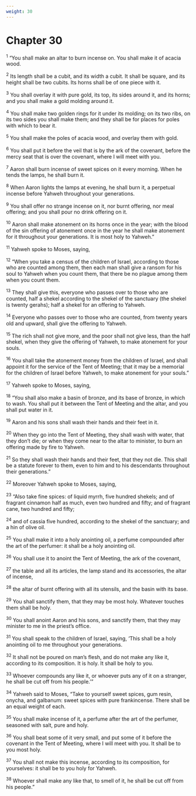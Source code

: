 ```yaml
---
weight: 30
---
```


# Chapter 30

<sup>1</sup> “You shall make an altar to burn incense on. You shall make it of acacia wood. 

<sup>2</sup> Its length shall be a cubit, and its width a cubit. It shall be square, and its height shall be two cubits. Its horns shall be of one piece with it. 

<sup>3</sup> You shall overlay it with pure gold, its top, its sides around it, and its horns; and you shall make a gold molding around it. 

<sup>4</sup> You shall make two golden rings for it under its molding; on its two ribs, on its two sides you shall make them; and they shall be for places for poles with which to bear it. 

<sup>5</sup> You shall make the poles of acacia wood, and overlay them with gold. 

<sup>6</sup> You shall put it before the veil that is by the ark of the covenant, before the mercy seat that is over the covenant, where I will meet with you. 

<sup>7</sup> Aaron shall burn incense of sweet spices on it every morning. When he tends the lamps, he shall burn it. 

<sup>8</sup> When Aaron lights the lamps at evening, he shall burn it, a perpetual incense before Yahweh throughout your generations. 

<sup>9</sup> You shall offer no strange incense on it, nor burnt offering, nor meal offering; and you shall pour no drink offering on it. 

<sup>10</sup> Aaron shall make atonement on its horns once in the year; with the blood of the sin offering of atonement once in the year he shall make atonement for it throughout your generations. It is most holy to Yahweh.” 

<sup>11</sup> Yahweh spoke to Moses, saying, 

<sup>12</sup> “When you take a census of the children of Israel, according to those who are counted among them, then each man shall give a ransom for his soul to Yahweh when you count them, that there be no plague among them when you count them. 

<sup>13</sup> They shall give this, everyone who passes over to those who are counted, half a shekel according to the shekel of the sanctuary (the shekel is twenty gerahs); half a shekel for an offering to Yahweh. 

<sup>14</sup> Everyone who passes over to those who are counted, from twenty years old and upward, shall give the offering to Yahweh. 

<sup>15</sup> The rich shall not give more, and the poor shall not give less, than the half shekel, when they give the offering of Yahweh, to make atonement for your souls. 

<sup>16</sup> You shall take the atonement money from the children of Israel, and shall appoint it for the service of the Tent of Meeting; that it may be a memorial for the children of Israel before Yahweh, to make atonement for your souls.” 

<sup>17</sup> Yahweh spoke to Moses, saying, 

<sup>18</sup> “You shall also make a basin of bronze, and its base of bronze, in which to wash. You shall put it between the Tent of Meeting and the altar, and you shall put water in it. 

<sup>19</sup> Aaron and his sons shall wash their hands and their feet in it. 

<sup>20</sup> When they go into the Tent of Meeting, they shall wash with water, that they don’t die; or when they come near to the altar to minister, to burn an offering made by fire to Yahweh. 

<sup>21</sup> So they shall wash their hands and their feet, that they not die. This shall be a statute forever to them, even to him and to his descendants throughout their generations.” 

<sup>22</sup> Moreover Yahweh spoke to Moses, saying, 

<sup>23</sup> “Also take fine spices: of liquid myrrh, five hundred shekels; and of fragrant cinnamon half as much, even two hundred and fifty; and of fragrant cane, two hundred and fifty; 

<sup>24</sup> and of cassia five hundred, according to the shekel of the sanctuary; and a hin of olive oil. 

<sup>25</sup> You shall make it into a holy anointing oil, a perfume compounded after the art of the perfumer: it shall be a holy anointing oil. 

<sup>26</sup> You shall use it to anoint the Tent of Meeting, the ark of the covenant, 

<sup>27</sup> the table and all its articles, the lamp stand and its accessories, the altar of incense, 

<sup>28</sup> the altar of burnt offering with all its utensils, and the basin with its base. 

<sup>29</sup> You shall sanctify them, that they may be most holy. Whatever touches them shall be holy. 

<sup>30</sup> You shall anoint Aaron and his sons, and sanctify them, that they may minister to me in the priest’s office. 

<sup>31</sup> You shall speak to the children of Israel, saying, ‘This shall be a holy anointing oil to me throughout your generations. 

<sup>32</sup> It shall not be poured on man’s flesh, and do not make any like it, according to its composition. It is holy. It shall be holy to you. 

<sup>33</sup> Whoever compounds any like it, or whoever puts any of it on a stranger, he shall be cut off from his people.’” 

<sup>34</sup> Yahweh said to Moses, “Take to yourself sweet spices, gum resin, onycha, and galbanum: sweet spices with pure frankincense. There shall be an equal weight of each. 

<sup>35</sup> You shall make incense of it, a perfume after the art of the perfumer, seasoned with salt, pure and holy. 

<sup>36</sup> You shall beat some of it very small, and put some of it before the covenant in the Tent of Meeting, where I will meet with you. It shall be to you most holy. 

<sup>37</sup> You shall not make this incense, according to its composition, for yourselves: it shall be to you holy for Yahweh. 

<sup>38</sup> Whoever shall make any like that, to smell of it, he shall be cut off from his people.” 


